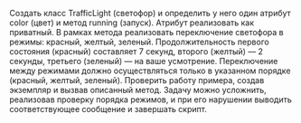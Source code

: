 Создать класс TrafficLight (светофор) и определить у него один атрибут color (цвет)
и метод running (запуск). Атрибут реализовать как приватный.
В рамках метода реализовать переключение светофора в режимы: красный, желтый, зеленый.
Продолжительность первого состояния (красный) составляет 7 секунд, второго (желтый) — 2 секунды,
третьего (зеленый) — на ваше усмотрение.
Переключение между режимами должно осуществляться только в указанном порядке (красный, желтый, зеленый).
Проверить работу примера, создав экземпляр и вызвав описанный метод.
Задачу можно усложнить, реализовав проверку порядка режимов,
и при его нарушении выводить соответствующее сообщение и завершать скрипт.